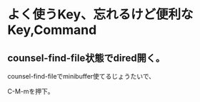 # よく使うKey、忘れるけど便利なKey,Command

## counsel-find-file状態でdired開く。

counsel-find-fileでminibuffer使てるじょうたいで、

C-M-mを押下。

